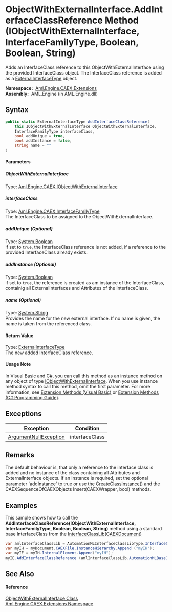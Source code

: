 ObjectWithExternalInterface.AddInterfaceClassReference Method (IObjectWithExternalInterface, InterfaceFamilyType, Boolean, Boolean, String)
===========================================================================================================================================
Adds an InterfaceClass reference to this ObjectWithExternalInterface using the provided InterfaceClass object. The InterfaceClass reference is added as a [ExternalInterfaceType][1] object.

  **Namespace:**  [Aml.Engine.CAEX.Extensions][2]  
  **Assembly:**  AML.Engine (in AML.Engine.dll)

Syntax
------

```csharp
public static ExternalInterfaceType AddInterfaceClassReference(
	this IObjectWithExternalInterface ObjectWithExternalInterface,
	InterfaceFamilyType interfaceClass,
	bool addUnique = true,
	bool addInstance = false,
	string name = ""
)
```

#### Parameters

##### *ObjectWithExternalInterface*
Type: [Aml.Engine.CAEX.IObjectWithExternalInterface][3]  


##### *interfaceClass*
Type: [Aml.Engine.CAEX.InterfaceFamilyType][4]  
The InterfaceClass to be assigned to the ObjectWithExternalInterface.

##### *addUnique* (Optional)
Type: [System.Boolean][5]  
 if set to `true`, the InterfaceClass reference is not added, if a reference to the provided InterfaceClass already exists.

##### *addInstance* (Optional)
Type: [System.Boolean][5]  
 if set to `true`, the reference is created as am instance of the InterfaceClass, containig all ExternalInterfaces and Attributes of the InterfaceClass.

##### *name* (Optional)
Type: [System.String][6]  
Provides the name for the new external interface. If no name is given, the name is taken from the referenced class.

#### Return Value
Type: [ExternalInterfaceType][1]  
 The new added InterfaceClass reference. 
#### Usage Note
In Visual Basic and C#, you can call this method as an instance method on any object of type [IObjectWithExternalInterface][3]. When you use instance method syntax to call this method, omit the first parameter. For more information, see [Extension Methods (Visual Basic)][7] or [Extension Methods (C# Programming Guide)][8].

Exceptions
----------

Exception                  | Condition      
-------------------------- | -------------- 
[ArgumentNullException][9] | interfaceClass 


Remarks
-------
 The default behaviour is, that only a reference to the interface class is added and no instance of the class containing all Attributes and ExternalInterface objects. If an instance is required, set the optional parameter 'addInstance' to true or use the [CreateClassInstance()][10] and the CAEXSequenceOfCAEXObjects Insert(CAEXWrapper, bool) methods. 

Examples
--------
 This sample shows how to call the **AddInterfaceClassReference(IObjectWithExternalInterface, InterfaceFamilyType, Boolean, Boolean, String)** method using a standard base InterfaceClass from the [InterfaceClassLib(CAEXDocument)][11]
```csharp
var amlInterfaceClassLib = AutomationMLInterfaceClassLibType.InterfaceClassLib (myDocument);
var myIH = myDocument.CAEXFile.InstanceHierarchy.Append ("myIH");
var myIE = myIH.InternalElement.Append("myIH");
myIE.AddInterfaceClassReference (amlInterfaceClassLib.AutomationMLBaseInterface);
```


See Also
--------

#### Reference
[ObjectWithExternalInterface Class][12]  
[Aml.Engine.CAEX.Extensions Namespace][2]  

[1]: ../../Aml.Engine.CAEX/ExternalInterfaceType/README.md
[2]: ../README.md
[3]: ../../Aml.Engine.CAEX/IObjectWithExternalInterface/README.md
[4]: ../../Aml.Engine.CAEX/InterfaceFamilyType/README.md
[5]: https://docs.microsoft.com/dotnet/api/system.boolean
[6]: https://docs.microsoft.com/dotnet/api/system.string
[7]: https://docs.microsoft.com/dotnet/visual-basic/programming-guide/language-features/procedures/extension-methods
[8]: https://docs.microsoft.com/dotnet/csharp/programming-guide/classes-and-structs/extension-methods
[9]: https://docs.microsoft.com/dotnet/api/system.argumentnullexception
[10]: ../../Aml.Engine.CAEX/InterfaceFamilyType/CreateClassInstance.md
[11]: ../../Aml.Engine.AmlObjects/AutomationMLInterfaceClassLibType/InterfaceClassLib.md
[12]: README.md
[13]: https://www.automationml.org
[14]: ../../icons/logoShade.png